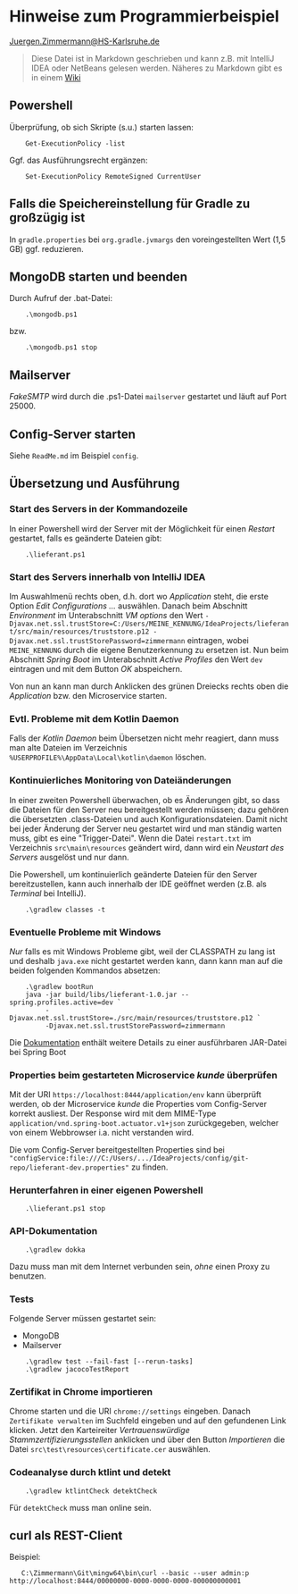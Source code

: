 # Hinweise zum Programmierbeispiel

<Juergen.Zimmermann@HS-Karlsruhe.de>

> Diese Datei ist in Markdown geschrieben und kann z.B. mit IntelliJ IDEA
> oder NetBeans gelesen werden. Näheres zu Markdown gibt es in einem
> [Wiki](http://bit.ly/Markdown-Cheatsheet)

## Powershell

Überprüfung, ob sich Skripte (s.u.) starten lassen:

```CMD
    Get-ExecutionPolicy -list
```

Ggf. das Ausführungsrecht ergänzen:

```CMD
    Set-ExecutionPolicy RemoteSigned CurrentUser
```

## Falls die Speichereinstellung für Gradle zu großzügig ist

In `gradle.properties` bei `org.gradle.jvmargs` den voreingestellten Wert
(1,5 GB) ggf. reduzieren.

## MongoDB starten und beenden

Durch Aufruf der .bat-Datei:

````CMD
    .\mongodb.ps1
````

bzw.

````CMD
    .\mongodb.ps1 stop
````

## Mailserver

_FakeSMTP_ wird durch die .ps1-Datei `mailserver` gestartet und läuft auf Port 25000.

## Config-Server starten

Siehe `ReadMe.md` im Beispiel `config`.

## Übersetzung und Ausführung

### Start des Servers in der Kommandozeile

In einer Powershell wird der Server mit der Möglichkeit für einen
_Restart_ gestartet, falls es geänderte Dateien gibt:

```CMD
    .\lieferant.ps1
```

### Start des Servers innerhalb von IntelliJ IDEA

Im Auswahlmenü rechts oben, d.h. dort wo _Application_ steht, die erste Option
_Edit Configurations ..._ auswählen. Danach beim Abschnitt _Environment_
im Unterabschnitt _VM options_ den Wert
`-Djavax.net.ssl.trustStore=C:/Users/MEINE_KENNUNG/IdeaProjects/lieferant/src/main/resources/truststore.p12 -Djavax.net.ssl.trustStorePassword=zimmermann`
eintragen, wobei `MEINE_KENNUNG` durch die eigene Benutzerkennung zu ersetzen ist.
Nun beim Abschnitt _Spring Boot_ im Unterabschnitt _Active Profiles_ den Wert
`dev` eintragen und mit dem Button _OK_ abspeichern.

Von nun an kann man durch Anklicken des grünen Dreiecks rechts oben die
_Application_ bzw. den Microservice starten.

### Evtl. Probleme mit dem Kotlin Daemon

Falls der _Kotlin Daemon_ beim Übersetzen nicht mehr reagiert, dann muss man
alte Dateien im Verzeichnis `%USERPROFILE%\AppData\Local\kotlin\daemon` löschen.

### Kontinuierliches Monitoring von Dateiänderungen

In einer zweiten Powershell überwachen, ob es Änderungen gibt, so dass
die Dateien für den Server neu bereitgestellt werden müssen; dazu gehören die
übersetzten .class-Dateien und auch Konfigurationsdateien. Damit nicht bei jeder
Änderung der Server neu gestartet wird und man ständig warten muss, gibt es eine
"Trigger-Datei". Wenn die Datei `restart.txt` im Verzeichnis
`src\main\resources` geändert wird, dann wird ein _Neustart des Servers_
ausgelöst und nur dann.

Die Powershell, um kontinuierlich geänderte Dateien für den Server
bereitzustellen, kann auch innerhalb der IDE geöffnet werden (z.B. als
_Terminal_ bei IntelliJ).

```CMD
    .\gradlew classes -t
```

### Eventuelle Probleme mit Windows

_Nur_ falls es mit Windows Probleme gibt, weil der CLASSPATH zu lang ist und
deshalb `java.exe` nicht gestartet werden kann, dann kann man auf die beiden
folgenden Kommandos absetzen:

```CMD
    .\gradlew bootRun
    java -jar build/libs/lieferant-1.0.jar --spring.profiles.active=dev `
         -Djavax.net.ssl.trustStore=./src/main/resources/truststore.p12 `
         -Djavax.net.ssl.trustStorePassword=zimmermann
```

Die [Dokumentation](http://docs.spring.io/spring-boot/docs/current/reference/htmlsingle/#executable-jar)
enthält weitere Details zu einer ausführbaren JAR-Datei bei Spring Boot

### Properties beim gestarteten Microservice _kunde_ überprüfen

Mit der URI `https://localhost:8444/application/env` kann überprüft werden, ob der
Microservice _kunde_ die Properties vom Config-Server korrekt ausliest. Der
Response wird mit dem MIME-Type `application/vnd.spring-boot.actuator.v1+json`
zurückgegeben, welcher von einem Webbrowser i.a. nicht verstanden wird.

Die vom Config-Server bereitgestellten Properties sind bei
`"configService:file:///C:/Users/.../IdeaProjects/config/git-repo/lieferant-dev.properties"`
zu finden.

### Herunterfahren in einer eigenen Powershell

```CMD
    .\lieferant.ps1 stop
```

### API-Dokumentation

```CMD
    .\gradlew dokka
```

Dazu muss man mit dem Internet verbunden sein, _ohne_ einen Proxy zu benutzen.

### Tests

Folgende Server müssen gestartet sein:

* MongoDB
* Mailserver

```CMD
    .\gradlew test --fail-fast [--rerun-tasks]
    .\gradlew jacocoTestReport
```

### Zertifikat in Chrome importieren

Chrome starten und die URI `chrome://settings` eingeben. Danach `Zertifikate verwalten`
im Suchfeld eingeben und auf den gefundenen Link klicken. Jetzt den Karteireiter
_Vertrauenswürdige Stammzertifizierungsstellen_ anklicken und über den Button _Importieren_
die Datei `src\test\resources\certificate.cer` auswählen.

### Codeanalyse durch ktlint und detekt

```CMD
    .\gradlew ktlintCheck detektCheck
```

Für `detektCheck` muss man online sein.

## curl als REST-Client

Beispiel:

```CMD
   C:\Zimmermann\Git\mingw64\bin\curl --basic --user admin:p http://localhost:8444/00000000-0000-0000-0000-000000000001
```
